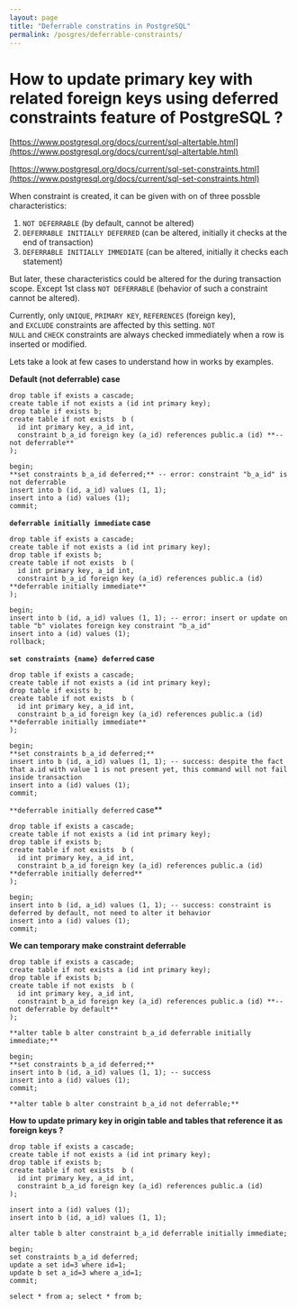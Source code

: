 ```yaml
---
layout: page
title: "Deferrable constratins in PostgreSQL"
permalink: /posgres/deferrable-constraints/
---
```


# How to update primary key with related foreign keys using deferred constraints feature of PostgreSQL ?

[https://www.postgresql.org/docs/current/sql-altertable.html](https://www.postgresql.org/docs/current/sql-altertable.html)

[https://www.postgresql.org/docs/current/sql-set-constraints.html](https://www.postgresql.org/docs/current/sql-set-constraints.html)

When constraint is created, it can be given with on of three possble characteristics:

1. `NOT DEFERRABLE` (by default, cannot be altered)
2. `DEFERRABLE INITIALLY DEFERRED` (can be altered, initially it checks at the end of transaction)
3. `DEFERRABLE INITIALLY IMMEDIATE` (can be altered, initially it checks each statement) 

But later, these characteristics could be altered for the during transaction scope. Except 1st class `NOT DEFERRABLE` (behavior of such a constraint cannot be altered). 

Currently, only `UNIQUE`, `PRIMARY KEY`, `REFERENCES` (foreign key), and `EXCLUDE` constraints are affected by this setting. `NOT NULL` and `CHECK` constraints are always checked immediately when a row is inserted or modified.

Lets take a look at few cases to understand how in works by examples.

**Default (not deferrable) case**

```
drop table if exists a cascade;
create table if not exists a (id int primary key);
drop table if exists b;
create table if not exists  b (
  id int primary key, a_id int,
  constraint b_a_id foreign key (a_id) references public.a (id) **-- not deferrable**
);

begin;
**set constraints b_a_id deferred;** -- error: constraint "b_a_id" is not deferrable
insert into b (id, a_id) values (1, 1); 
insert into a (id) values (1);
commit;

```

**`deferrable initially immediate` case**

```
drop table if exists a cascade;
create table if not exists a (id int primary key);
drop table if exists b;
create table if not exists  b (
  id int primary key, a_id int,
  constraint b_a_id foreign key (a_id) references public.a (id) **deferrable initially immediate**
);

begin;
insert into b (id, a_id) values (1, 1); -- error: insert or update on table "b" violates foreign key constraint "b_a_id" 
insert into a (id) values (1);
rollback;
```

**`set constraints {name} deferred` case**

```
drop table if exists a cascade;
create table if not exists a (id int primary key);
drop table if exists b;
create table if not exists  b (
  id int primary key, a_id int,
  constraint b_a_id foreign key (a_id) references public.a (id) **deferrable initially immediate**
);

begin;
**set constraints b_a_id deferred;**
insert into b (id, a_id) values (1, 1); -- success: despite the fact that a.id with value 1 is not present yet, this command will not fail inside transaction
insert into a (id) values (1);
commit;
```

`**deferrable initially deferred` case**

```
drop table if exists a cascade;
create table if not exists a (id int primary key);
drop table if exists b;
create table if not exists  b (
  id int primary key, a_id int,
  constraint b_a_id foreign key (a_id) references public.a (id) **deferrable initially deferred**
);

begin;
insert into b (id, a_id) values (1, 1); -- success: constraint is deferred by default, not need to alter it behavior
insert into a (id) values (1);
commit;
```

**We can temporary make constraint deferrable**

```
drop table if exists a cascade;
create table if not exists a (id int primary key);
drop table if exists b;
create table if not exists  b (
  id int primary key, a_id int,
  constraint b_a_id foreign key (a_id) references public.a (id) **-- not deferrable by default** 
);

**alter table b alter constraint b_a_id deferrable initially immediate;**

begin;
**set constraints b_a_id deferred;**
insert into b (id, a_id) values (1, 1); -- success
insert into a (id) values (1);
commit;

**alter table b alter constraint b_a_id not deferrable;**
```

**How to update primary key in origin table and tables that reference it as foreign keys ?**

```
drop table if exists a cascade;
create table if not exists a (id int primary key);
drop table if exists b;
create table if not exists  b (
  id int primary key, a_id int,
  constraint b_a_id foreign key (a_id) references public.a (id)
);

insert into a (id) values (1);
insert into b (id, a_id) values (1, 1); 

alter table b alter constraint b_a_id deferrable initially immediate;

begin;
set constraints b_a_id deferred;
update a set id=3 where id=1;
update b set a_id=3 where a_id=1;
commit;

select * from a; select * from b;
```